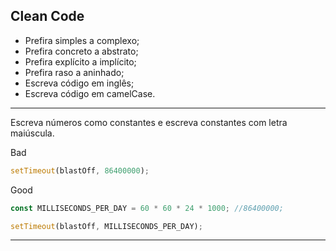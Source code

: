 ## Clean Code

- Prefira simples a complexo;
- Prefira concreto a abstrato;
- Prefira explícito a implícito;
- Prefira raso a aninhado;
- Escreva código em inglês;
- Escreva código em camelCase.

---

Escreva números como constantes e escreva constantes com letra maiúscula.

Bad
```js
setTimeout(blastOff, 86400000);
```

Good
```js
const MILLISECONDS_PER_DAY = 60 * 60 * 24 * 1000; //86400000;

setTimeout(blastOff, MILLISECONDS_PER_DAY);
```

---

